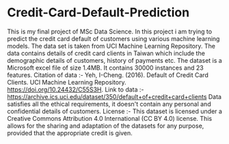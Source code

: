 # Credit-Card-Default-Prediction
This is my final project of MSc Data Science. In this project i am trying to predict the credit card default of customers using various machine learning models. The data set is taken from UCI Machine Learning Repository. The data contains details of credit card clients in Taiwan which include the demographic details of customers, history of payments etc. The dataset is a Microsoft excel file of size 1.4MB. It contains 30000 instances and 23 features.
Citation of data :- Yeh, I-Cheng. (2016). Default of Credit Card Clients. UCI Machine Learning Repository. https://doi.org/10.24432/C55S3H.
Link to data :- https://archive.ics.uci.edu/dataset/350/default+of+credit+card+clients
Data satisfies all the ethical requirements, it doesn't contain any personal and confidential details of customers.
License :- This dataset is licensed under a Creative Commons Attribution 4.0 International (CC BY 4.0) license.
This allows for the sharing and adaptation of the datasets for any purpose, provided that the appropriate credit is given.
